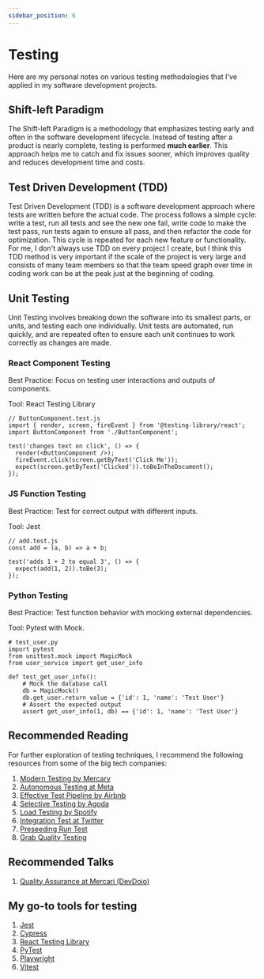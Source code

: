 ```yaml
---
sidebar_position: 6
---
```


# Testing

Here are my personal notes on various testing methodologies that I've applied in my software development projects.

## Shift-left Paradigm

The Shift-left Paradigm is a methodology that emphasizes testing early and often in the software development lifecycle. Instead of testing after a product is nearly complete, testing is performed **much earlier**. This approach helps me to catch and fix issues sooner, which improves quality and reduces development time and costs. 

## Test Driven Development (TDD)

Test Driven Development (TDD) is a software development approach where tests are written before the actual code. The process follows a simple cycle: write a test, run all tests and see the new one fail, write code to make the test pass, run tests again to ensure all pass, and then refactor the code for optimization. This cycle is repeated for each new feature or functionality. For me, I don't always use TDD on every project I create, but I think this TDD method is very important if the scale of the project is very large and consists of many team members so that the team speed graph over time in coding work can be at the peak just at the beginning of coding.

## Unit Testing

Unit Testing involves breaking down the software into its smallest parts, or units, and testing each one individually. Unit tests are automated, run quickly, and are repeated often to ensure each unit continues to work correctly as changes are made.

### React Component Testing

Best Practice: Focus on testing user interactions and outputs of components.

Tool: React Testing Library

```
// ButtonComponent.test.js
import { render, screen, fireEvent } from '@testing-library/react';
import ButtonComponent from './ButtonComponent';

test('changes text on click', () => {
  render(<ButtonComponent />);
  fireEvent.click(screen.getByText('Click Me'));
  expect(screen.getByText('Clicked')).toBeInTheDocument();
});
```

### JS Function Testing

Best Practice: Test for correct output with different inputs.

Tool: Jest

```
// add.test.js
const add = (a, b) => a + b;

test('adds 1 + 2 to equal 3', () => {
  expect(add(1, 2)).toBe(3);
});
```

### Python Testing

Best Practice: Test function behavior with mocking external dependencies.

Tool: Pytest with Mock.

```
# test_user.py
import pytest
from unittest.mock import MagicMock
from user_service import get_user_info

def test_get_user_info():
    # Mock the database call
    db = MagicMock()
    db.get_user.return_value = {'id': 1, 'name': 'Test User'}
    # Assert the expected output
    assert get_user_info(1, db) == {'id': 1, 'name': 'Test User'}
```

## Recommended Reading

For further exploration of testing techniques, I recommend the following resources from some of the big tech companies:

1. [Modern Testing by Mercary](https://engineering.mercari.com/en/blog/entry/20240425-mercaris-adoption-of-modern-testing-techniques/)
2. [Autonomous Testing at Meta](https://engineering.fb.com/2021/10/20/developer-tools/autonomous-testing/)
3. [Effective Test Pipeline by Airbnb](https://medium.com/airbnb-engineering/building-an-effective-test-pipeline-in-a-service-oriented-world-6968c513c6bd)
4. [Selective Testing by Agoda](https://medium.com/agoda-engineering/optimizing-ci-cd-processes-with-selective-testing-f537f9abc9d3)
5. [Load Testing by Spotify](https://engineering.atspotify.com/2023/03/load-testing-for-2022-wrapped/)
6. [Integration Test at Twitter](https://blog.x.com/engineering/en_us/topics/infrastructure/2019/integrationtestsatscale)
7. [Preseeding Run Test](https://www.rippling.com/blog/preseeding-faster-way-to-run-tests)
8. [Grab Quality Testing](https://engineering.grab.com/evolution-of-quality)

## Recommended Talks

1. [Quality Assurance at Mercari (DevDojo)](https://www.youtube.com/watch?v=fAlvDxUHSro)

## My go-to tools for testing

1. [Jest](https://jestjs.io/)
2. [Cypress](https://www.cypress.io/)
3. [React Testing Library](https://testing-library.com/docs/react-testing-library/intro/)
4. [PyTest](https://docs.pytest.org/en/8.1.x/)
5. [Playwright](https://playwright.dev/)
6. [Vitest](https://vitest.dev/)